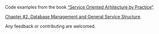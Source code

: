 Code examples from the book [“Service Oriented Arhitecture by Practice”](http://ukrmap.su/en-ruby).

[Chapter #2. Database Management and General Service Structure](http://ukrmap.su/en-ruby/chapter02-database-managment-and-general-service-structure.html).

Any feedback or contributing are welcomed.

